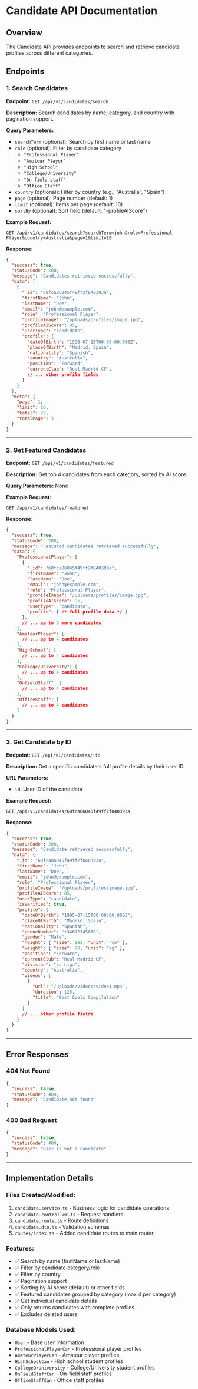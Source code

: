 # Candidate API Documentation

## Overview
The Candidate API provides endpoints to search and retrieve candidate profiles across different categories.

## Endpoints

### 1. Search Candidates
**Endpoint:** `GET /api/v1/candidates/search`

**Description:** Search candidates by name, category, and country with pagination support.

**Query Parameters:**
- `searchTerm` (optional): Search by first name or last name
- `role` (optional): Filter by candidate category
  - `"Professional Player"`
  - `"Amateur Player"`
  - `"High School"`
  - `"College/University"`
  - `"On field staff"`
  - `"Office Staff"`
- `country` (optional): Filter by country (e.g., "Australia", "Spain")
- `page` (optional): Page number (default: 1)
- `limit` (optional): Items per page (default: 10)
- `sortBy` (optional): Sort field (default: "-profileAIScore")

**Example Request:**
```
GET /api/v1/candidates/search?searchTerm=john&role=Professional Player&country=Australia&page=1&limit=10
```

**Response:**
```json
{
  "success": true,
  "statusCode": 200,
  "message": "Candidates retrieved successfully",
  "data": [
    {
      "_id": "68fca86045f49ff2f840393a",
      "firstName": "John",
      "lastName": "Doe",
      "email": "john@example.com",
      "role": "Professional Player",
      "profileImage": "/uploads/profiles/image.jpg",
      "profileAIScore": 85,
      "userType": "candidate",
      "profile": {
        "dateOfBirth": "1995-07-15T00:00:00.000Z",
        "placeOfBirth": "Madrid, Spain",
        "nationality": "Spanish",
        "country": "Australia",
        "position": "Forward",
        "currentClub": "Real Madrid CF",
        // ... other profile fields
      }
    }
  ],
  "meta": {
    "page": 1,
    "limit": 10,
    "total": 25,
    "totalPage": 3
  }
}
```

---

### 2. Get Featured Candidates
**Endpoint:** `GET /api/v1/candidates/featured`

**Description:** Get top 4 candidates from each category, sorted by AI score.

**Query Parameters:** None

**Example Request:**
```
GET /api/v1/candidates/featured
```

**Response:**
```json
{
  "success": true,
  "statusCode": 200,
  "message": "Featured candidates retrieved successfully",
  "data": {
    "ProfessionalPlayer": [
      {
        "_id": "68fca86045f49ff2f840393a",
        "firstName": "John",
        "lastName": "Doe",
        "email": "john@example.com",
        "role": "Professional Player",
        "profileImage": "/uploads/profiles/image.jpg",
        "profileAIScore": 95,
        "userType": "candidate",
        "profile": { /* full profile data */ }
      },
      // ... up to 3 more candidates
    ],
    "AmateurPlayer": [
      // ... up to 4 candidates
    ],
    "HighSchool": [
      // ... up to 4 candidates
    ],
    "College/University": [
      // ... up to 4 candidates
    ],
    "OnfieldStaff": [
      // ... up to 4 candidates
    ],
    "OfficeStaff": [
      // ... up to 4 candidates
    ]
  }
}
```

---

### 3. Get Candidate by ID
**Endpoint:** `GET /api/v1/candidates/:id`

**Description:** Get a specific candidate's full profile details by their user ID.

**URL Parameters:**
- `id`: User ID of the candidate

**Example Request:**
```
GET /api/v1/candidates/68fca86045f49ff2f840393a
```

**Response:**
```json
{
  "success": true,
  "statusCode": 200,
  "message": "Candidate retrieved successfully",
  "data": {
    "_id": "68fca86045f49ff2f840393a",
    "firstName": "John",
    "lastName": "Doe",
    "email": "john@example.com",
    "role": "Professional Player",
    "profileImage": "/uploads/profiles/image.jpg",
    "profileAIScore": 85,
    "userType": "candidate",
    "isVerified": true,
    "profile": {
      "dateOfBirth": "1995-07-15T00:00:00.000Z",
      "placeOfBirth": "Madrid, Spain",
      "nationality": "Spanish",
      "phoneNumber": "+34612345678",
      "gender": "Male",
      "height": { "size": 182, "unit": "cm" },
      "weight": { "size": 78, "unit": "kg" },
      "position": "Forward",
      "currentClub": "Real Madrid CF",
      "division": "La Liga",
      "country": "Australia",
      "videos": [
        {
          "url": "/uploads/videos/video1.mp4",
          "duration": 120,
          "title": "Best Goals Compilation"
        }
      ]
      // ... other profile fields
    }
  }
}
```

---

## Error Responses

### 404 Not Found
```json
{
  "success": false,
  "statusCode": 404,
  "message": "Candidate not found"
}
```

### 400 Bad Request
```json
{
  "success": false,
  "statusCode": 400,
  "message": "User is not a candidate"
}
```

---

## Implementation Details

### Files Created/Modified:
1. `candidate.service.ts` - Business logic for candidate operations
2. `candidate.controller.ts` - Request handlers
3. `candidate.route.ts` - Route definitions
4. `candidate.dto.ts` - Validation schemas
5. `routes/index.ts` - Added candidate routes to main router

### Features:
- ✅ Search by name (firstName or lastName)
- ✅ Filter by candidate category/role
- ✅ Filter by country
- ✅ Pagination support
- ✅ Sorting by AI score (default) or other fields
- ✅ Featured candidates grouped by category (max 4 per category)
- ✅ Get individual candidate details
- ✅ Only returns candidates with complete profiles
- ✅ Excludes deleted users

### Database Models Used:
- `User` - Base user information
- `ProfessionalPlayerCan` - Professional player profiles
- `AmateurPlayerCan` - Amateur player profiles
- `HighSchoolCan` - High school student profiles
- `CollegeOrUniversity` - College/University student profiles
- `OnFieldStaffCan` - On-field staff profiles
- `OfficeStaffCan` - Office staff profiles
